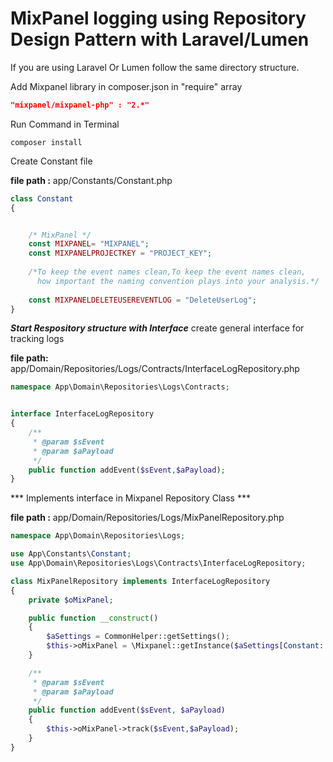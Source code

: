 # MixPanel logging using Repository Design Pattern with Laravel/Lumen

If you are using Laravel Or Lumen follow the same directory structure.

Add Mixpanel library in composer.json in "require" array

```json
"mixpanel/mixpanel-php" : "2.*"
```
Run Command in Terminal

```linux
composer install
```

Create Constant file

**file path :** app/Constants/Constant.php

```php
class Constant
{


    /* MixPanel */
    const MIXPANEL= "MIXPANEL";
    const MIXPANELPROJECTKEY = "PROJECT_KEY";
    
    /*To keep the event names clean,To keep the event names clean,
      how important the naming convention plays into your analysis.*/
      
    const MIXPANELDELETEUSEREVENTLOG = "DeleteUserLog";
}
```

***Start Respository structure with Interface***
create general interface for tracking logs

**file path:** app/Domain/Repositories/Logs/Contracts/InterfaceLogRepository.php

```php
namespace App\Domain\Repositories\Logs\Contracts;


interface InterfaceLogRepository
{
    /**
     * @param $sEvent
     * @param $aPayload
     */
    public function addEvent($sEvent,$aPayload);
}
```
*** Implements interface in Mixpanel Repository Class ***

**file path :** app/Domain/Repositories/Logs/MixPanelRepository.php

```php
namespace App\Domain\Repositories\Logs;

use App\Constants\Constant;
use App\Domain\Repositories\Logs\Contracts\InterfaceLogRepository;

class MixPanelRepository implements InterfaceLogRepository
{
    private $oMixPanel;

    public function __construct()
    {
        $aSettings = CommonHelper::getSettings();
        $this->oMixPanel = \Mixpanel::getInstance($aSettings[Constant::MIXPANEL][Constant::MIXPANELPROJECTKEY]);
    }

    /**
     * @param $sEvent
     * @param $aPayload
     */
    public function addEvent($sEvent, $aPayload)
    {
        $this->oMixPanel->track($sEvent,$aPayload);
    }
}
```
